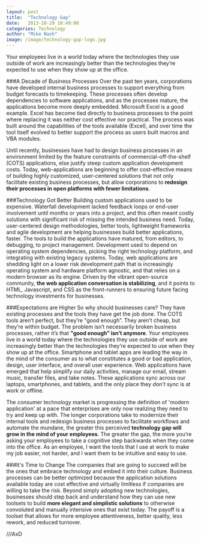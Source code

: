 ```yaml
---
layout: post
title:  "Technology Gap"
date:   2013-10-29 10:49:00
categories: Technology
author: "Mike Nash"
image: /image/technology-gap-logo.jpg
---
```


Your employees live in a world today where the technologies they use outside of work are increasingly better than the technologies they’re expected to use when they show up at the office.  

###A Decade of Business Processes
Over the past ten years, corporations have developed internal business processes to support everything from budget forecasts to timekeeping. These processes often develop dependencies to software applications, and as the processes mature, the applications become more deeply embedded. Microsoft Excel is a good example. Excel has become tied directly to business processes to the point where replacing it was neither cost effective nor practical. The process was built around the capabilities of the tools available (Excel), and over time the tool itself evolved to better support the process as users built macros and VBA modules. 

Until recently, businesses have had to design business processes in an environment limited by the feature constraints of commercial-off-the-shelf (COTS) applications, else justify steep custom application development costs. Today, web-applications are beginning to offer cost-effective means of building highly customized, user-centered solutions that not only facilitate existing business processes, but allow corporations to **redesign their processes in open platforms with fewer limitations**. 

###Technology Got Better
Building custom applications used to be expensive. Waterfall development lacked feedback loops or end-user involvement until months or years into a project, and this often meant costly solutions with significant risk of missing the intended business need. Today, user-centered design methodologies, better tools, lightweight frameworks and agile development are helping businesses build better applications, faster. The tools to build the applications have matured, from editors, to debugging, to project management. Development used to depend on operating system dependencies, picking the right technology platform, and integrating with existing legacy systems. Today, web applications are shedding light on a lower risk development path that is increasingly operating system and hardware platform agnostic, and that relies on a modern browser as its engine.  Driven by the vibrant open-source community, **the web application conversation is stabilizing**, and it points to HTML, Javascript, and CSS as the front-runners to ensuring future facing technology investments for businesses.

###Expectations are Higher
So why should businesses care? They have existing processes and the tools they have get the job done. The COTS tools aren’t perfect, but they’re "good enough”.  They aren’t cheap, but they’re within budget. The problem isn’t necessarily broken business processes, rather it’s that **"good enough” isn’t anymore**. Your employees live in a world today where the technologies they use outside of work are increasingly better than the technologies they’re expected to use when they show up at the office. Smartphone and tablet apps are leading the way in the mind of the consumer as to what constitutes a good or bad application, design, user interface, and overall user experience. Web applications have emerged that help simplify our daily activities, manage our email, stream music, transfer files, and take notes. These applications sync across our laptops, smartphones, and tablets, and the only place they _don’t_ sync is at work or offline. 

The consumer technology market is progressing the definition of 'modern application' at a pace that enterprises are only now realizing they need to try and keep up with. The longer corporations take to modernize their internal tools and redesign business processes to facilitate workflows and automate the mundane, the greater this perceived **technology gap will grow in the mind of your employees**. The greater the gap, the more you’re asking your employees to take a cognitive step backwards when they come into the office. As an employee, I want the tools that I use at work to make my job easier, not harder, and I want them to be intuitive and easy to use.

###It's Time to Change
The companies that are going to succeed will be the ones that embrace technology and embed it into their culture. Business processes can be better optimized because the application solutions available today are cost effective and virtually limitless if companies are willing to take the risk. Beyond simply adopting new technologies, businesses should step back and understand how they can use new toolsets to build **more elegant and simplistic solutions** to otherwise convoluted and manually intensive ones that exist today. The payoff is a toolset that allows for more employee attentiveness, better quality, less rework, and reduced turnover.


///AxD



